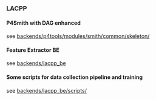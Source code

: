 ### LACPP

#### P4Smith with DAG enhanced
see [backends/p4tools/modules/smith/common/skeleton/](./backends/p4tools/modules/smith/common/skeleton/)

#### Feature Extractor BE
see [backends/lacpp_be](./backends/lacpp_be)

#### Some scripts for data collection pipeline and training
see [backends/lacpp_be/scripts/](./backends/lacpp_be/scripts/)
